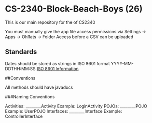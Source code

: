 # CS-2340-Block-Beach-Boys (26)
This is our main repository for the of CS2340

You must manually give the app file access permissions via Settings -> Apps -> OhRats -> Folder Access before a CSV can be uploaded

## Standards

Dates should be stored as strings in ISO 8601 format  YYYY-MM-DDTHH:MM:SS
[ISO 8601 Information](https://en.wikipedia.org/wiki/ISO_8601)

##Conventions

All methods should have javadocs

###Naming Conventions

  Activities: ________Activity
    Example: LoginActivity
  POJOs:      ________POJO
    Example: UserPOJO
  Interfaces: ________Interface
    Example:  ControllerInterface
